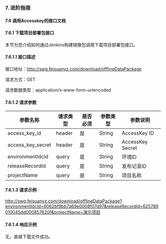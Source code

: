 ### 7. 进阶指南

#### 7.6 调用Accesskey的接口文档

#### 7.6.1 下载项目部署包接口

本节为您介绍如何通过Jenkins构建镜像包调用下载项目部署包接口。

#### 7.6.1.1 接口描述

接口地址：http://swg.feisuanyz.com/download/offlineDataPackage

请求方式：GET

请求数据类型：application/x-www-form-urlencoded

#### 7.6.1.2 请求参数

| 参数名称|请求类型|是否必须|参数类型|参数说明|
|--|--|--|--|--|
|access_key_id|header|是|String|AccessKey ID|
|access_key_secret|header|是|String|AccessKey Secret|
|environmentIdcId	|query|是|String|环境ID|
|releaseRecordId|query|是|String|发布记录ID|
|projectName|query|是|String|项目名称|

#### 7.6.1.3 请求示例

http://swg.feisuanyz.com/download/offlineDataPackage?environmentIdcId=6062bf9bb7a69e0008f07d97&releaseRecordId=625789010045dd000857620f&projectName=演示项目

#### 7.6.1.4 响应示例

无，直接下载文件成功。
